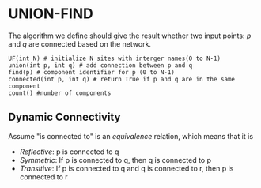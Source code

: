 # UNION-FIND
The algorithm we  define should give the result whether two input points: *p* and *q* are connected based on the network.
```python3
UF(int N) # initialize N sites with interger names(0 to N-1)
union(int p, int q) # add connection between p and q
find(p) # component identifier for p (0 to N-1)
connected(int p, int q) # return True if p and q are in the same component
count() #number of components
```
## Dynamic Connectivity
Assume "is connected to" is an *equivalence* relation, which means that it is
* *Reflective*: p is connected to q
* *Symmetric*: If p is connected to q, then q is connected to p
* *Transitive*: If p is connected to q and q is connected to r, then p is connected to r
